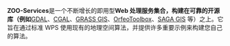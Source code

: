 **ZOO-Services**是一个不断增长的即用型**Web 处理服务集合，构建在可靠的开源库（例如**[GDAL](http://gdal.org/)、[CGAL](http://www.cgal.org/)、[GRASS GIS](http://grass.osgeo.org/)、[OrfeoToolbox](https://www.orfeo-toolbox.org/)、[SAGA GIS](http://www.saga-gis.org/) 等）之上。它旨在通过标准 WPS 使用现有的地理空间算法，并提供许多重要示例来构建您自己的算法。